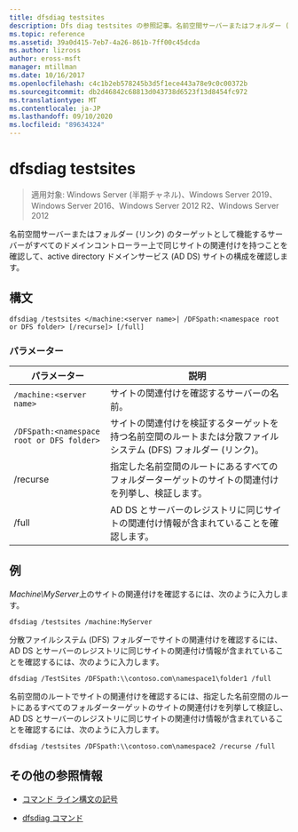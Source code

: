 ```yaml
---
title: dfsdiag testsites
description: Dfs diag testsites の参照記事。名前空間サーバーまたはフォルダー (リンク) のターゲットとして機能するサーバーがすべてのドメインコントローラー上で同じサイトの関連付けを持つことを確認することで、active directory ドメインサービス (AD DS) サイトの構成を確認します。
ms.topic: reference
ms.assetid: 39a0d415-7eb7-4a26-861b-7ff00c45dcda
ms.author: lizross
author: eross-msft
manager: mtillman
ms.date: 10/16/2017
ms.openlocfilehash: c4c1b2eb578245b3d5f1ece443a78e9c0c00372b
ms.sourcegitcommit: db2d46842c68813d043738d6523f13d8454fc972
ms.translationtype: MT
ms.contentlocale: ja-JP
ms.lasthandoff: 09/10/2020
ms.locfileid: "89634324"
---
```

# <a name="dfsdiag-testsites"></a>dfsdiag testsites

> 適用対象: Windows Server (半期チャネル)、Windows Server 2019、Windows Server 2016、Windows Server 2012 R2、Windows Server 2012

名前空間サーバーまたはフォルダー (リンク) のターゲットとして機能するサーバーがすべてのドメインコントローラー上で同じサイトの関連付けを持つことを確認して、active directory ドメインサービス (AD DS) サイトの構成を確認します。

## <a name="syntax"></a>構文

```
dfsdiag /testsites </machine:<server name>| /DFSpath:<namespace root or DFS folder> [/recurse]> [/full]
```

### <a name="parameters"></a>パラメーター

| パラメーター | 説明 |
| --------- | ----------- |
| `/machine:<server name>` | サイトの関連付けを確認するサーバーの名前。 |
| `/DFSpath:<namespace root or DFS folder>` | サイトの関連付けを検証するターゲットを持つ名前空間のルートまたは分散ファイルシステム (DFS) フォルダー (リンク)。 |
| /recurse | 指定した名前空間のルートにあるすべてのフォルダーターゲットのサイトの関連付けを列挙し、検証します。 |
| /full | AD DS とサーバーのレジストリに同じサイトの関連付け情報が含まれていることを確認します。 |

## <a name="examples"></a>例

*Machine\MyServer*上のサイトの関連付けを確認するには、次のように入力します。

```
dfsdiag /testsites /machine:MyServer
```

分散ファイルシステム (DFS) フォルダーでサイトの関連付けを確認するには、AD DS とサーバーのレジストリに同じサイトの関連付け情報が含まれていることを確認するには、次のように入力します。

```
dfsdiag /TestSites /DFSpath:\\contoso.com\namespace1\folder1 /full
```

名前空間のルートでサイトの関連付けを確認するには、指定した名前空間のルートにあるすべてのフォルダーターゲットのサイトの関連付けを列挙して検証し、AD DS とサーバーのレジストリに同じサイトの関連付け情報が含まれていることを確認するには、次のように入力します。

```
dfsdiag /testsites /DFSpath:\\contoso.com\namespace2 /recurse /full
```

## <a name="additional-references"></a>その他の参照情報

- [コマンド ライン構文の記号](command-line-syntax-key.md)

- [dfsdiag コマンド](dfsdiag.md)
